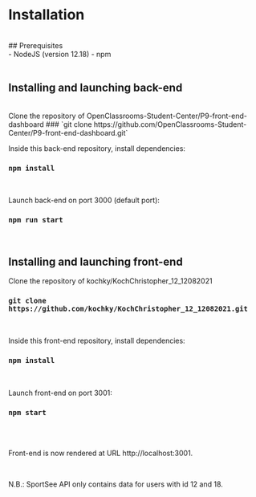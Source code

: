 # Installation


<br/>
## Prerequisites
<br/>
- NodeJS (version 12.18) 
- npm <br/><br/>



## Installing and launching back-end

<br/>
Clone the repository of OpenClassrooms-Student-Center/P9-front-end-dashboard
### `git clone https://github.com/OpenClassrooms-Student-Center/P9-front-end-dashboard.git`
<br/>


Inside this back-end repository, install dependencies:
### `npm install`

<br/>

Launch back-end on port 3000 (default port):
### `npm run start`

<br/>

## Installing and launching front-end

Clone the repository of kochky/KochChristopher_12_12082021
### `git clone https://github.com/kochky/KochChristopher_12_12082021.git`
<br/>



Inside this front-end repository, install dependencies:
### `npm install`
<br/>



Launch front-end on port 3001:
### `npm start`
<br/><br/>



Front-end is now rendered at URL http://localhost:3001.

<br/>



N.B.:
SportSee API only contains data for users with id 12 and 18.
